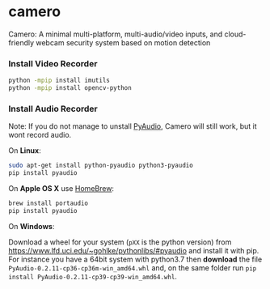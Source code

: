 # camero
Camero: A minimal multi-platform, multi-audio/video inputs, and cloud-friendly webcam  security system based on motion detection

### Install Video Recorder


```bash
python -mpip install imutils
python -mpip install opencv-python
```

### Install Audio Recorder

Note: If you do not manage to unstall [PyAudio](https://pypi.org/project/PyAudio/), Camero will still work, but it wont record audio.

On **Linux**:
```bash
sudo apt-get install python-pyaudio python3-pyaudio 
pip install pyaudio
```

On **Apple OS X** use [HomeBrew](https://brew.sh/index_it):
```bash
brew install portaudio
pip install pyaudio
``` 

On **Windows**:

Download a wheel for your system (`pXX` is the python version) from https://www.lfd.uci.edu/~gohlke/pythonlibs/#pyaudio and install it with pip. For instance you have a 64bit system with python3.7 then **download** the file `PyAudio‑0.2.11‑cp36‑cp36m‑win_amd64.whl` and, on the same folder run `pip install PyAudio‑0.2.11‑cp39‑cp39‑win_amd64.whl`.
